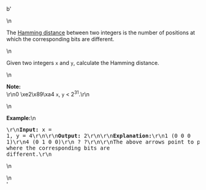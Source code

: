 b'<div class="question-description">\n<p><p>The <a href="https://en.wikipedia.org/wiki/Hamming_distance" target="_blank">Hamming distance</a> between two integers is the number of positions at which the corresponding bits are different.</p>\n<p>Given two integers <code>x</code> and <code>y</code>, calculate the Hamming distance.</p>\n<p><b>Note:</b><br/>\r\n0 \xe2\x89\xa4 <code>x</code>, <code>y</code> &lt; 2<sup>31</sup>.\r\n</p>\n<p><b>Example:</b>\n<pre>\r\n<b>Input:</b> x = 1, y = 4\r\n\r\n<b>Output:</b> 2\r\n\r\n<b>Explanation:</b>\r\n1   (0 0 0 1)\r\n4   (0 1 0 0)\r\n       ?   ?\r\n\r\nThe above arrows point to positions where the corresponding bits are different.\r\n</pre>\n</p></p>\n</div>'